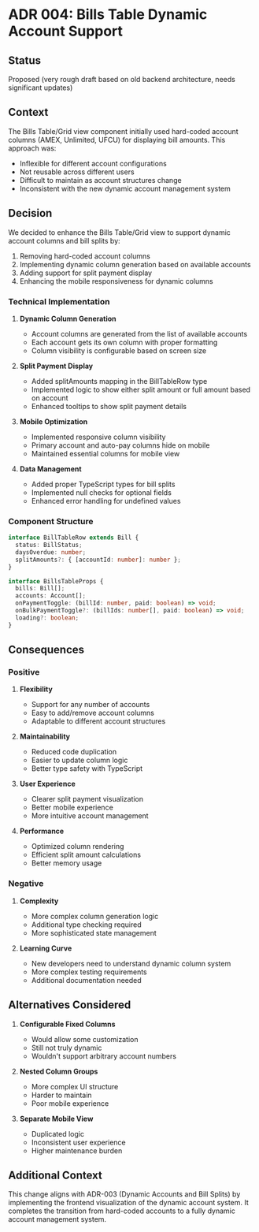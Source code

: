 # ADR 004: Bills Table Dynamic Account Support

## Status

Proposed (very rough draft based on old backend architecture, needs significant updates)

## Context

The Bills Table/Grid view component initially used hard-coded account columns (AMEX, Unlimited, UFCU) for displaying bill amounts. This approach was:
- Inflexible for different account configurations
- Not reusable across different users
- Difficult to maintain as account structures change
- Inconsistent with the new dynamic account management system

## Decision

We decided to enhance the Bills Table/Grid view to support dynamic account columns and bill splits by:

1. Removing hard-coded account columns
2. Implementing dynamic column generation based on available accounts
3. Adding support for split payment display
4. Enhancing the mobile responsiveness for dynamic columns

### Technical Implementation

1. **Dynamic Column Generation**
   - Account columns are generated from the list of available accounts
   - Each account gets its own column with proper formatting
   - Column visibility is configurable based on screen size

2. **Split Payment Display**
   - Added splitAmounts mapping in the BillTableRow type
   - Implemented logic to show either split amount or full amount based on account
   - Enhanced tooltips to show split payment details

3. **Mobile Optimization**
   - Implemented responsive column visibility
   - Primary account and auto-pay columns hide on mobile
   - Maintained essential columns for mobile view

4. **Data Management**
   - Added proper TypeScript types for bill splits
   - Implemented null checks for optional fields
   - Enhanced error handling for undefined values

### Component Structure

```typescript
interface BillTableRow extends Bill {
  status: BillStatus;
  daysOverdue: number;
  splitAmounts?: { [accountId: number]: number };
}

interface BillsTableProps {
  bills: Bill[];
  accounts: Account[];
  onPaymentToggle: (billId: number, paid: boolean) => void;
  onBulkPaymentToggle?: (billIds: number[], paid: boolean) => void;
  loading?: boolean;
}
```

## Consequences

### Positive

1. **Flexibility**
   - Support for any number of accounts
   - Easy to add/remove account columns
   - Adaptable to different account structures

2. **Maintainability**
   - Reduced code duplication
   - Easier to update column logic
   - Better type safety with TypeScript

3. **User Experience**
   - Clearer split payment visualization
   - Better mobile experience
   - More intuitive account management

4. **Performance**
   - Optimized column rendering
   - Efficient split amount calculations
   - Better memory usage

### Negative

1. **Complexity**
   - More complex column generation logic
   - Additional type checking required
   - More sophisticated state management

2. **Learning Curve**
   - New developers need to understand dynamic column system
   - More complex testing requirements
   - Additional documentation needed

## Alternatives Considered

1. **Configurable Fixed Columns**
   - Would allow some customization
   - Still not truly dynamic
   - Wouldn't support arbitrary account numbers

2. **Nested Column Groups**
   - More complex UI structure
   - Harder to maintain
   - Poor mobile experience

3. **Separate Mobile View**
   - Duplicated logic
   - Inconsistent user experience
   - Higher maintenance burden

## Additional Context

This change aligns with ADR-003 (Dynamic Accounts and Bill Splits) by implementing the frontend visualization of the dynamic account system. It completes the transition from hard-coded accounts to a fully dynamic account management system.
